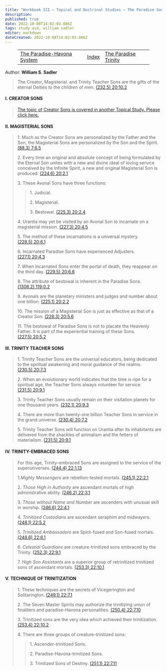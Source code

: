 ```yaml
---
title: "Workbook III — Topical and Doctrinal Studies — The Paradise Sons"
description: 
published: true
date: 2022-10-08T14:02:03.086Z
tags: study aid, william sadler
editor: markdown
dateCreated: 2022-10-08T14:02:03.086Z
---
```


<figure class="table chapter-navigator">
	<table>
		<tbody>
		<tr>
			<td><a href="/en/William_S_Sadler/Workbook_3_Topical_and_Doctrinal_Studies/The_Paradise_Havona_System">The Paradise-Havona System</a></td>
			<td><a href="/en/William_S_Sadler/Workbook_3_Topical_and_Doctrinal_Studies/Index">Index</a></td>
			<td><a href="/en/William_S_Sadler/Workbook_3_Topical_and_Doctrinal_Studies/The_Paradise_Trinity">The Paradise Trinity</a></td>
		</tr>
		</tbody>
	</table>
</figure>

Author: **William S. Sadler**

> The Creator, Magisterial. and Trinity Teacher Sons are the gifts of the eternal Deities to the children of men. [(232.5) 20:10.2](https://www.urantia.org/urantia-book-standardized/paper-20-paradise-sons-god#U20_10_2)

#### I. CREATOR SONS

> [The topic of Creator Sons is covered in another Topical Study. Please click here.](https://www.urantia.org/topical-studies/creator-sons)

#### II. MAGISTERIAL SONS

> 1\. Much as the Creator Sons are personalized by the Father and the Son, the Magisterial Sons are personalized by the Son and the Spirit. [(88.3) 7:6.5](https://www.urantia.org/urantia-book-standardized/paper-7-relation-eternal-son-universe#U7_6_5)
> 
> 2\. Every time an original and absolute concept of being formulated by the Eternal Son unites with a new and divine ideal of loving service conceived by the Infinite Spirit, a new and original Magisterial Son is produced. [(224.6) 20:2.1](https://www.urantia.org/urantia-book-standardized/paper-20-paradise-sons-god#U20_2_1)
> 
> 3\. These Avonal Sons have three functions:
> 
> > 1\. Judicial.
> > 
> > 2\. Magisterial.
> > 
> > 3\. Bestowal. [(225.3) 20:2.4](https://www.urantia.org/urantia-book-standardized/paper-20-paradise-sons-god#U20_2_4)
> 
> 4\. Urantia may yet be visited by an Avonal Son to incarnate on a magisterial mission. [(227.3) 20:4.5](https://www.urantia.org/urantia-book-standardized/paper-20-paradise-sons-god#U20_4_5)
> 
> 5\. The method of these incarnations is a universal mystery. [(228.5) 20:6.1](https://www.urantia.org/urantia-book-standardized/paper-20-paradise-sons-god#U20_6_1)
> 
> 6\. Incarnated Paradise Sons have experienced Adjusters. [(227.1) 20:4.3](https://www.urantia.org/urantia-book-standardized/paper-20-paradise-sons-god#U20_4_3)
> 
> 7\. When incarnated Sons enter the portal of death, they reappear on the third day. [(229.5) 20:6.6](https://www.urantia.org/urantia-book-standardized/paper-20-paradise-sons-god#U20_6_6)
> 
> 8\. The attribute of bestowal is inherent in the Paradise Sons. [(1308.2) 119:0.2](https://www.urantia.org/urantia-book-standardized/paper-119-bestowals-christ-michael#U119_0_2)
> 
> 9\. Avonals are the planetary ministers and judges and number about one billion. [(225.1) 20:2.2](https://www.urantia.org/urantia-book-standardized/paper-20-paradise-sons-god#U20_2_2)
> 
> 10\. The mission of a Magisterial Son is just as effective as that of a Creator Son. [(228.3) 20:5.6](https://www.urantia.org/urantia-book-standardized/paper-20-paradise-sons-god#U20_5_6)
> 
> 11\. The bestowal of Paradise Sons is not to placate the Heavenly Father. It is part of the experiential training of these Sons. [(227.5) 20:5.2](https://www.urantia.org/urantia-book-standardized/paper-20-paradise-sons-god#U20_5_2)

#### III. TRINITY TEACHER SONS

> 1\. Trinity Teacher Sons are the universal educators, being dedicated to the spiritual awakening and moral guidance of the realms. [(230.5) 20:7.3](https://www.urantia.org/urantia-book-standardized/paper-20-paradise-sons-god#U20_7_3)
> 
> 2\. When an evolutionary world indicates that the time is ripe for a spiritual age, the Teacher Sons always volunteer for service. [(231.5) 20:9.1](https://www.urantia.org/urantia-book-standardized/paper-20-paradise-sons-god#U20_9_1)
> 
> 3\. Trinity Teacher Sons usually remain on their visitation planets for one thousand years. [(232.1) 20:9.3](https://www.urantia.org/urantia-book-standardized/paper-20-paradise-sons-god#U20_9_3)
> 
> 4\. There are more than twenty-one billion Teacher Sons in service in the grand universe. [(230.4) 20:7.2](https://www.urantia.org/urantia-book-standardized/paper-20-paradise-sons-god#U20_7_2)
> 
> 5\. Trinity Teacher Sons will function on Urantia after its inhabitants are delivered from the shackles of animalism and the fetters of materialism. [(231.5) 20:9.1](https://www.urantia.org/urantia-book-standardized/paper-20-paradise-sons-god#U20_9_1)

#### IV. TRINITY-EMBRACED SONS

> For this age, Trinity-embraced Sons are assigned to the service of the superuniverses. [(244.4) 22:1.13](https://www.urantia.org/urantia-book-standardized/paper-22-trinitized-sons-god#U22_1_13)
> 
> 1._Mighty Messengers_ are rebellion-tested mortals. [(245.1) 22:2.1](https://www.urantia.org/urantia-book-standardized/paper-22-trinitized-sons-god#U22_2_1)
> 
> 2\. _Those High in Authority_ are ascendant mortals of high administrative ability. [(246.2) 22:3.1](https://www.urantia.org/urantia-book-standardized/paper-22-trinitized-sons-god#U22_3_1)
> 
> 3\. _Those without Name and Number_ are ascenders with unusual skill in worship. [(246.6) 22:4.1](https://www.urantia.org/urantia-book-standardized/paper-22-trinitized-sons-god#U22_4_1)
> 
> 4\. _Trinitized Custodians_ are ascendant seraphim and midwayers. [(248.1) 22:5.2](https://www.urantia.org/urantia-book-standardized/paper-22-trinitized-sons-god#U22_5_2)
> 
> 5\. _Trinitized Ambassadors_ are Spirit-fused and Son-fused mortals. [(248.6) 22:6.1](https://www.urantia.org/urantia-book-standardized/paper-22-trinitized-sons-god#U22_6_1)
> 
> 6\. _Celestial Guardians_ are creature-trinitized sons embraced by the Trinity. [(252.3) 22:9.1](https://www.urantia.org/urantia-book-standardized/paper-22-trinitized-sons-god#U22_9_1)
> 
> 7\. _High Son Assistants_ are a superior group of retrinitized trinitized sons of ascendant mortals. [(253.3) 22:10.1](https://www.urantia.org/urantia-book-standardized/paper-22-trinitized-sons-god#U22_10_1)

#### V. TECHNIQUE OF TRINITIZATION

> 1\. These techniques are the secrets of Vicegerington and Solitarington. [(249.1) 22:7.1](https://www.urantia.org/urantia-book-standardized/paper-22-trinitized-sons-god#U22_7_1)
> 
> 2\. The Seven Master Spirits may authorize the trinitizing union of finaliters and paradise-Havona personalities. [(250.4) 22:7.10](https://www.urantia.org/urantia-book-standardized/paper-22-trinitized-sons-god#U22_7_10)
> 
> 3\. Trinitized sons are the very idea which achieved their trinitization. [(253.4) 22:10.2](https://www.urantia.org/urantia-book-standardized/paper-22-trinitized-sons-god#U22_10_2)
> 
> 4\. There are three groups of creature-trinitized sons:
> 
> > 1\. Ascender-trinitized Sons.
> > 
> > 2\. Paradise-Havona-trinitized Sons.
> > 
> > 3\. Trinitized Sons of Destiny. [(251.1) 22:7.11](https://www.urantia.org/urantia-book-standardized/paper-22-trinitized-sons-god#U22_7_11)